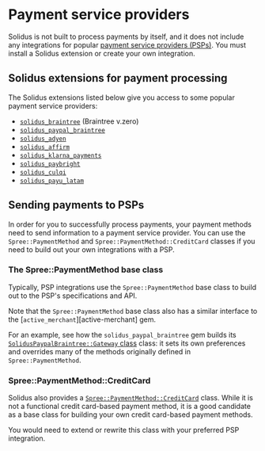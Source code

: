 # Payment service providers

Solidus is not built to process payments by itself, and it does not include any
integrations for popular [payment service providers (PSPs)][psp]. You must
install a Solidus extension or create your own integration. 

[psp]: https://en.wikipedia.org/wiki/Payment_service_provider 

## Solidus extensions for payment processing

The Solidus extensions listed below give you access to some popular payment
service providers:

- [`solidus_braintree`][solidus-braintree] (Braintree v.zero)
- [`solidus_paypal_braintree`][solidus-paypal-braintree]
- [`solidus_adyen`][solidus-adyen]
- [`solidus_affirm`][solidus-affirm]
- [`solidus_klarna_payments`][solidus-klarna-payments]
- [`solidus_paybright`][solidus-paybright]
- [`solidus_culqi`][solidus-culqi]
- [`solidus_payu_latam`][solidus-payu-latam]

[solidus-affirm]: https://github.com/StemboltHQ/solidus_affirm
[solidus-adyen]: https://github.com/StemboltHQ/solidus-adyen
[solidus-braintree]: https://github.com/solidusio/solidus_braintree
[solidus-culqi]: https://github.com/ccarruitero/solidus_culqi
[solidus-klarna-payments]: https://github.com/bitspire/solidus_klarna_payments
[solidus-paybright]: https://github.com/StemboltHQ/solidus_paybright
[solidus-paypal-braintree]: https://github.com/solidusio/solidus_paypal_braintree
[solidus-payu-latam]: https://github.com/ccarruitero/solidus_payu_latam

## Sending payments to PSPs 

In order for you to successfully process payments, your payment methods need to
send information to a payment service provider. You can use the
`Spree::PaymentMethod` and `Spree::PaymentMethod::CreditCard` classes if you
need to build out your own integrations with a PSP.

### The Spree::PaymentMethod base class

Typically, PSP integrations use the `Spree::PaymentMethod` base class to build
out to the PSP's specifications and API.

Note that the `Spree::PaymentMethod` base class also has a similar interface to
the [`active_merchant`][active-merchant] gem.

For an example, see how the `solidus_paypal_braintree` gem builds its
[`SolidusPaypalBraintree::Gateway` class][solidus-paypal-braintree-gateway] class:
it sets its own preferences and overrides many of the methods originally defined
in `Spree::PaymentMethod`.

[solidus-paypal-braintree-gateway]: https://github.com/solidusio/solidus_paypal_braintree/blob/master/app/models/solidus_paypal_braintree/gateway.rb

### Spree::PaymentMethod::CreditCard

Solidus also provides a [`Spree::PaymentMethod::CreditCard`][credit-card-base]
class. While it is not a functional credit card-based payment method, it is a
good candidate as a base class for building your own credit card-based payment
methods.

You would need to extend or rewrite this class with your preferred PSP
integration.

[credit-card-base]: https://github.com/solidusio/solidus/blob/master/core/app/models/spree/payment_method/credit_card.rb
